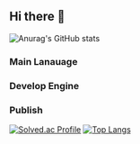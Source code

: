 ## Hi there 👋

![Anurag's GitHub stats](https://github-readme-stats.vercel.app/api?username=ohchanKyu&show_icons=true&theme=radical)

<!-- Language logo-->
### Main Lanauage

### Develop Engine

### Publish

<!-- most used language -->
[![Solved.ac Profile](http://mazassumnida.wtf/api/v2/generate_badge?boj=okc0202)](https://solved.ac/okc0202/)
[![Top Langs](https://github-readme-stats.vercel.app/api/top-langs/?username=ohchanKyu&layout=compact)](https://github.com/delay-100/github-readme-stats)
<!--
**ohchanKyu/ohchanKyu** is a ✨ _special_ ✨ repository because its `README.md` (this file) appears on your GitHub profile.

Here are some ideas to get you started:

- 🔭 I’m currently working on ...
- 🌱 I’m currently learning ...
- 👯 I’m looking to collaborate on ...
- 🤔 I’m looking for help with ...
- 💬 Ask me about ...
- 📫 How to reach me: ...
- 😄 Pronouns: ...
- ⚡ Fun fact: ...
-->

